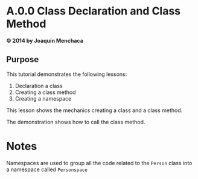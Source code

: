 # A.0.0 Class Declaration and Class Method
**© 2014 by Joaquín Menchaca**

## Purpose

This tutorial demonstrates the following lessons:

 1. Declaration a class
 2. Creating a class method
 3. Creating a namespace

This lesson shows the mechanics creating a class and a class method.  

The demonstration shows how to call the class method.

# Notes

Namespaces are used to group all the code related to the `Person` class into a namespace called `Personspace`
